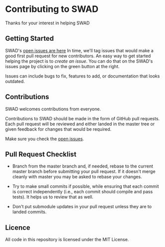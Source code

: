 # Contributing to SWAD

Thanks for your interest in helping SWAD


## Getting Started

SWAD's [open issues are here](https://github.com/Swad-Sweets-Snacks-Corner/Swad-Sweets-Snacks-Corner.github.io/issues)
In time, we'll tag issues that would make a good first pull request for new contributors.
An easy way to get started helping the project is to *create an issue*.
You can do that on the SWAD's issues page by clicking on the green button at the right.

Issues can include bugs to fix, features to add, or documentation that looks outdated. 


## Contributions

SWAD welcomes contributions from everyone.

Contributions to SWAD should be made in the form of GitHub pull requests.
Each pull request will be reviewed and either landed in the master tree
or given feedback for changes that would be required.

Make sure you check the [open issues](https://github.com/Swad-Sweets-Snacks-Corner/Swad-Sweets-Snacks-Corner.github.io/issues).


## Pull Request Checklist

- Branch from the master branch and, if needed, rebase to the current master
  branch before submitting your pull request. If it doesn't merge cleanly with
  master you may be asked to rebase your changes.

- Try to make small commits if possible, while ensuring that each commit is
  correct independently (i.e., each commit should compile and pass tests).
  It helps us to review that as well.

- Don't put submodule updates in your pull request unless they are to landed
  commits. 


## Licence

All code in this repository is licensed under the MIT License.
